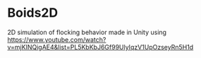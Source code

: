 # Boids2D
2D simulation of flocking behavior made in Unity using <a>https://www.youtube.com/watch?v=mjKINQigAE4&list=PL5KbKbJ6Gf99UlyIqzV1UpOzseyRn5H1d</a>
